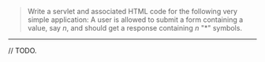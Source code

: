 > Write a servlet and associated HTML code for the following very simple 
> application: A user is allowed to submit a form containing a value, say
> $n$, and should get a response containing $n$ "*" symbols. 

--------------------------------

// TODO. 